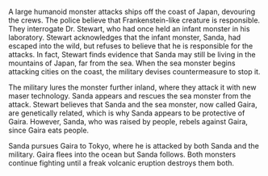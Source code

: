 <!-- War of the Gargantuas (1966) -->

A large humanoid monster attacks ships off the coast of Japan, devouring the crews. The police believe that Frankenstein-like creature is responsible. They interrogate Dr. Stewart, who had once held an infant monster in his laboratory. Stewart acknowledges that the infant monster, Sanda, had escaped into the wild, but refuses to believe that he is responsible for the attacks. In fact, Stewart finds evidence that Sanda may still be living in the mountains of Japan, far from the sea. When the sea monster begins attacking cities on the coast, the military devises countermeasure to stop it.

The military lures the monster further inland, where they attack it with new maser technology. Sanda appears and rescues the sea monster from the attack. Stewart believes that Sanda and the sea monster, now called Gaira, are genetically related, which is why Sanda appears to be protective of Gaira. However, Sanda, who was raised by people, rebels against Gaira, since Gaira eats people.

Sanda pursues Gaira to Tokyo, where he is attacked by both Sanda and the military. Gaira flees into the ocean but Sanda follows. Both monsters continue fighting until a freak volcanic eruption destroys them both.